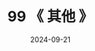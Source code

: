 ---
title: "99  《 其他 》"
date: 2024-09-21
menu:
  main:
    identifier: "deskflow-others"
    parent: "deskflow"
    name: "《 其他 》"
    weight: 5
---